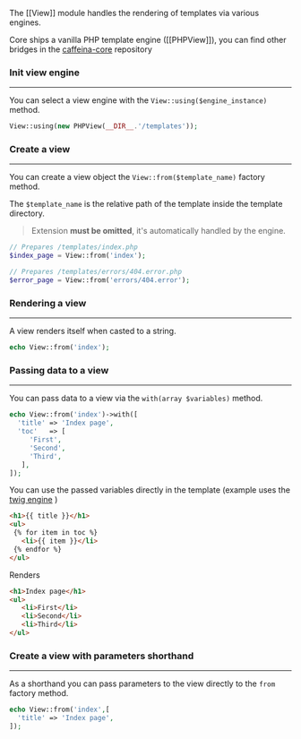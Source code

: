 The [[View]] module handles the rendering of templates via various engines.

Core ships a vanilla PHP template engine ([[PHPView]]), you can find other bridges in the [caffeina-core](https://github.com/caffeina-core) repository

### Init view engine
---

You can select a view engine with the `View::using($engine_instance)` method.

```php
View::using(new PHPView(__DIR__.'/templates'));
```

### Create a view
---

You can create a view object the `View::from($template_name)` factory method.

The `$template_name` is the relative path of the template inside the template directory.

> Extension **must be omitted**, it's automatically handled by the engine.

```php
// Prepares /templates/index.php
$index_page = View::from('index');

// Prepares /templates/errors/404.error.php
$error_page = View::from('errors/404.error');
```

### Rendering a view
---

A view renders itself when casted to a string.

```php
echo View::from('index');
```

### Passing data to a view
---

You can pass data to a view via the `with(array $variables)` method.

```php
echo View::from('index')->with([
  'title' => 'Index page',
  'toc'   => [
     'First',
     'Second',
     'Third',
   ],
]);
```

You can use the passed variables directly in the template (example uses the [twig engine](https://github.com/caffeina-core/twig) )

```html
<h1>{{ title }}</h1>
<ul>
 {% for item in toc %}
   <li>{{ item }}</li>
 {% endfor %}
</ul>
```

Renders

```html
<h1>Index page</h1>
<ul>
   <li>First</li>
   <li>Second</li>
   <li>Third</li>
</ul>
```

### Create a view with parameters shorthand
---

As a shorthand you can pass parameters to the view directly to the `from` factory method.

```php
echo View::from('index',[
  'title' => 'Index page',
]);